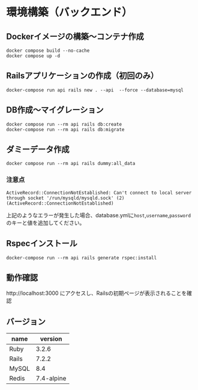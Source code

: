 # 環境構築（バックエンド）
## Dockerイメージの構築〜コンテナ作成
```
docker compose build --no-cache
docker compose up -d
```

## Railsアプリケーションの作成（初回のみ）
```
docker-compose run api rails new . --api  --force --database=mysql
```

## DB作成〜マイグレーション
```
docker compose run --rm api rails db:create
docker-compose run --rm api rails db:migrate
```

## ダミーデータ作成
```
docker compose run --rm api rails dummy:all_data
```

### 注意点
```
ActiveRecord::ConnectionNotEstablished: Can't connect to local server through socket '/run/mysqld/mysqld.sock' (2) (ActiveRecord::ConnectionNotEstablished)
```
上記のようなエラーが発生した場合、database.ymlに`host`,`username`,`password`のキーと値を追加してください。

## Rspecインストール
```
docker-compose run --rm api rails generate rspec:install
```

## 動作確認
http://localhost:3000 にアクセスし、Railsの初期ページが表示されることを確認

## バージョン
name | version
-- | --
Ruby | 3.2.6
Rails | 7.2.2
MySQL | 8.4
Redis | 7.4-alpine
